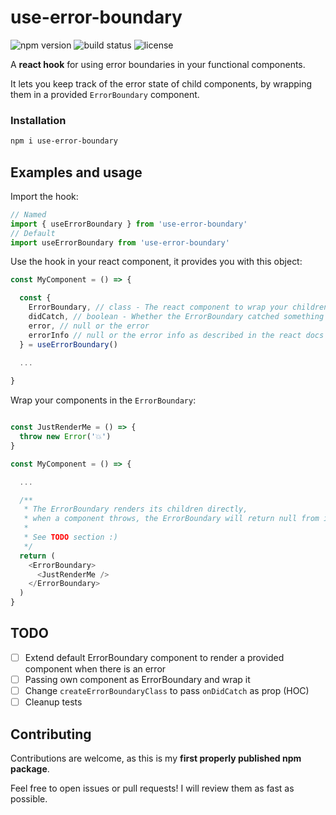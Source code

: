 # use-error-boundary

![npm version](https://img.shields.io/npm/v/use-error-boundary.svg)
![build status](https://travis-ci.org/JoschuaSchneider/use-error-boundary.svg?branch=master)
![license](https://img.shields.io/npm/l/use-error-boundary.svg)

A **react hook** for using error boundaries in your functional components.


It lets you keep track of the error state of child components, by wrapping them in a provided `ErrorBoundary` component.

### Installation

```bash
npm i use-error-boundary
```

## Examples and usage

Import the hook:
```javascript
// Named
import { useErrorBoundary } from 'use-error-boundary'
// Default
import useErrorBoundary from 'use-error-boundary'
```

Use the hook in your react component,
it provides you with this object:

```javascript
const MyComponent = () => {

  const {
    ErrorBoundary, // class - The react component to wrap your children in. This WILL NOT CHANGE
    didCatch, // boolean - Whether the ErrorBoundary catched something
    error, // null or the error
    errorInfo // null or the error info as described in the react docs
  } = useErrorBoundary()

  ...
  
}
```

Wrap your components in the `ErrorBoundary`:

```javascript

const JustRenderMe = () => {
  throw new Error('💥')
}

const MyComponent = () => {

  ...

  /**
   * The ErrorBoundary renders its children directly,
   * when a component throws, the ErrorBoundary will return null from its render method.
   * 
   * See TODO section :)
   */
  return (
    <ErrorBoundary>
      <JustRenderMe />
    </ErrorBoundary>
  )
}
```

## TODO

 - [ ] Extend default ErrorBoundary component to render a provided component when there is an error
 - [ ] Passing own component as ErrorBoundary and wrap it
 - [ ] Change `createErrorBoundaryClass` to pass `onDidCatch` as prop (HOC)
 - [ ] Cleanup tests

## Contributing

Contributions are welcome, as this is my **first properly published npm package**.

Feel free to open issues or pull requests! I will review them as fast as possible.
